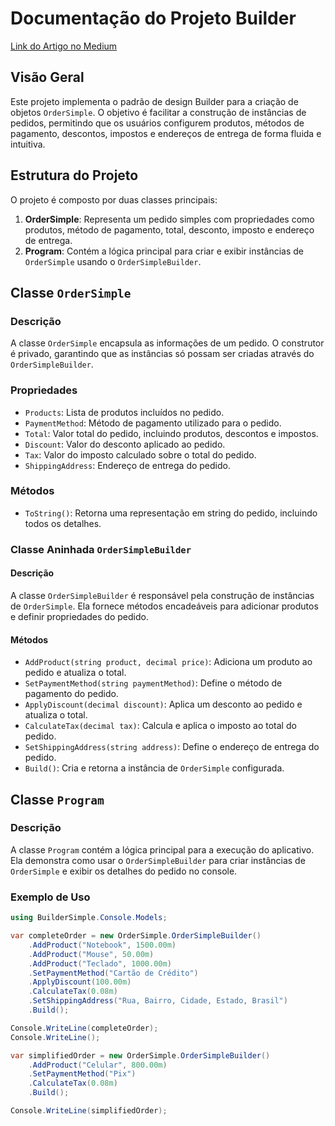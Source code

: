 # Documentação do Projeto Builder

[Link do Artigo no Medium](https://allanhenriquee.medium.com/descomplicando-o-builder-pattern-em-c-quando-e-como-usar-935a2bdaee47 "Descomplicando o Builder Pattern em csharp")

## Visão Geral

Este projeto implementa o padrão de design Builder para a criação de objetos `OrderSimple`. O objetivo é facilitar a construção de instâncias de pedidos, permitindo que os usuários configurem produtos, métodos de pagamento, descontos, impostos e endereços de entrega de forma fluida e intuitiva.

## Estrutura do Projeto

O projeto é composto por duas classes principais:

1. **OrderSimple**: Representa um pedido simples com propriedades como produtos, método de pagamento, total, desconto, imposto e endereço de entrega.
2. **Program**: Contém a lógica principal para criar e exibir instâncias de `OrderSimple` usando o `OrderSimpleBuilder`.

## Classe `OrderSimple`

### Descrição

A classe `OrderSimple` encapsula as informações de um pedido. O construtor é privado, garantindo que as instâncias só possam ser criadas através do `OrderSimpleBuilder`.

### Propriedades

- `Products`: Lista de produtos incluídos no pedido.
- `PaymentMethod`: Método de pagamento utilizado para o pedido.
- `Total`: Valor total do pedido, incluindo produtos, descontos e impostos.
- `Discount`: Valor do desconto aplicado ao pedido.
- `Tax`: Valor do imposto calculado sobre o total do pedido.
- `ShippingAddress`: Endereço de entrega do pedido.

### Métodos

- `ToString()`: Retorna uma representação em string do pedido, incluindo todos os detalhes.

### Classe Aninhada `OrderSimpleBuilder`

#### Descrição

A classe `OrderSimpleBuilder` é responsável pela construção de instâncias de `OrderSimple`. Ela fornece métodos encadeáveis para adicionar produtos e definir propriedades do pedido.

#### Métodos

- `AddProduct(string product, decimal price)`: Adiciona um produto ao pedido e atualiza o total.
- `SetPaymentMethod(string paymentMethod)`: Define o método de pagamento do pedido.
- `ApplyDiscount(decimal discount)`: Aplica um desconto ao pedido e atualiza o total.
- `CalculateTax(decimal tax)`: Calcula e aplica o imposto ao total do pedido.
- `SetShippingAddress(string address)`: Define o endereço de entrega do pedido.
- `Build()`: Cria e retorna a instância de `OrderSimple` configurada.

## Classe `Program`

### Descrição

A classe `Program` contém a lógica principal para a execução do aplicativo. Ela demonstra como usar o `OrderSimpleBuilder` para criar instâncias de `OrderSimple` e exibir os detalhes do pedido no console.

### Exemplo de Uso

```cs
using BuilderSimple.Console.Models;

var completeOrder = new OrderSimple.OrderSimpleBuilder()
    .AddProduct("Notebook", 1500.00m)
    .AddProduct("Mouse", 50.00m)
    .AddProduct("Teclado", 1000.00m)
    .SetPaymentMethod("Cartão de Crédito")
    .ApplyDiscount(100.00m)
    .CalculateTax(0.08m)
    .SetShippingAddress("Rua, Bairro, Cidade, Estado, Brasil")
    .Build();

Console.WriteLine(completeOrder);
Console.WriteLine();

var simplifiedOrder = new OrderSimple.OrderSimpleBuilder()
    .AddProduct("Celular", 800.00m)
    .SetPaymentMethod("Pix")
    .CalculateTax(0.08m)
    .Build();

Console.WriteLine(simplifiedOrder);
```
